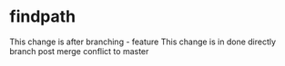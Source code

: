 # findpath
This change is after branching - feature
This change is in done directly branch
post merge conflict to master

